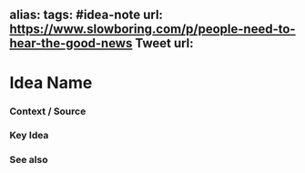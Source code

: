alias: 
tags: #idea-note
url: https://www.slowboring.com/p/people-need-to-hear-the-good-news
Tweet url: 
---
# Idea Name

### Context / Source


### Key Idea


### See also
